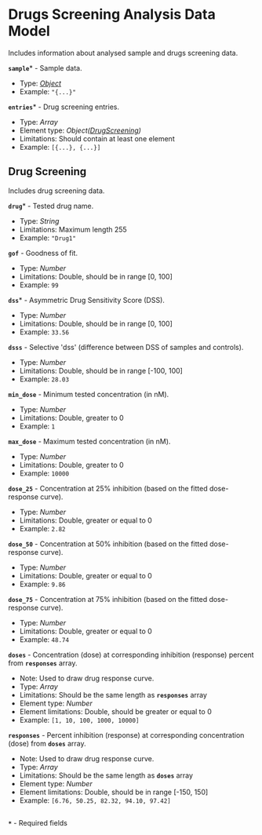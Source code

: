# Drugs Screening Analysis Data Model
Includes information about analysed sample and drugs screening data.

**`sample`*** - Sample data.
- Type: _[Object](./api-models-base-sample.md)_
- Example: `"{...}"`

**`entries`*** - Drug screening entries.
- Type: _Array_
- Element type: _Object([DrugScreening](#drug-screening-model))_
- Limitations: Should contain at least one element
- Example: `[{...}, {...}]`


## Drug Screening
Includes drug screening data.

**`drug`*** - Tested drug name.
- Type: _String_
- Limitations: Maximum length 255
- Example: `"Drug1"`

**`gof`** - Goodness of fit.
- Type: _Number_
- Limitations: Double, should be in range [0, 100]
- Example: `99`

**`dss`*** - Asymmetric Drug Sensitivity Score (DSS).
- Type: _Number_
- Limitations: Double, should be in range [0, 100]
- Example: `33.56`

**`dsss`** - Selective 'dss' (difference between DSS of samples and controls).
- Type: _Number_
- Limitations: Double, should be in range [-100, 100]
- Example: `28.03`

**`min_dose`** - Minimum tested concentration (in nM).
- Type: _Number_
- Limitations: Double, greater to 0
- Example: `1`

**`max_dose`** - Maximum tested concentration (in nM).
- Type: _Number_
- Limitations: Double, greater to 0
- Example: `10000`

**`dose_25`** - Concentration at 25% inhibition (based on the fitted dose-response curve).
- Type: _Number_
- Limitations: Double, greater or equal to 0
- Example: `2.82`

**`dose_50`** - Concentration at 50% inhibition (based on the fitted dose-response curve).
- Type: _Number_
- Limitations: Double, greater or equal to 0
- Example: `9.86`

**`dose_75`** - Concentration at 75% inhibition (based on the fitted dose-response curve).
- Type: _Number_
- Limitations: Double, greater or equal to 0
- Example: `48.74`

**`doses`** - Concentration (dose) at corresponding inhibition (response) percent from **`responses`** array.
- Note: Used to draw drug response curve.
- Type: _Array_
- Limitations: Should be the same length as **`responses`** array
- Element type: _Number_
- Element limitations: Double, should be greater or equal to 0
- Example: `[1, 10, 100, 1000, 10000]`

**`responses`** - Percent inhibition (response) at corresponding concentration (dose) from **`doses`** array.
- Note: Used to draw drug response curve.
- Type: _Array_
- Limitations: Should be the same length as **`doses`** array
- Element type: _Number_
- Element limitations: Double, should be in range [-150, 150]
- Example: `[6.76, 50.25, 82.32, 94.10, 97.42]`


##
**`*`** - Required fields
